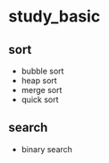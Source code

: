 # study_basic

## sort
- bubble sort
- heap sort
- merge sort
- quick sort

## search
- binary search
